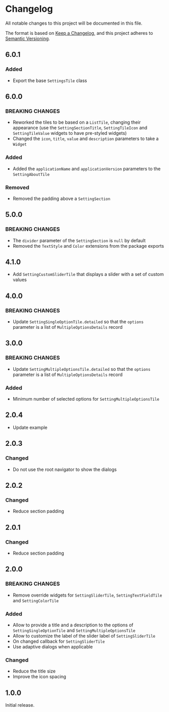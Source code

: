 # Changelog

All notable changes to this project will be documented in this file.

The format is based on [Keep a Changelog](https://keepachangelog.com/en/1.1.0/),
and this project adheres to [Semantic Versioning](https://semver.org/spec/v2.0.0.html).

## 6.0.1

### Added

- Export the base `SettingsTile` class

## 6.0.0

### BREAKING CHANGES

- Reworked the tiles to be based on a `ListTile`, changing their appearance (use the `SettingSectionTitle`, `SettingTileIcon` and `SettingTileValue` widgets to have pre-styled widgets)
- Changed the `icon`, `title`, `value` and `description` parameters to take a `Widget`

### Added

- Added the `applicationName` and `applicationVersion` parameters to the `SettingAboutTile`

### Removed

- Removed the padding above a `SettingSection`

## 5.0.0

### BREAKING CHANGES

- The `divider` parameter of the `SettingSection` is `null` by default
- Removed the `TextStyle` and `Color` extensions from the package exports

## 4.1.0

- Add `SettingCustomSliderTile` that displays a slider with a set of custom values

## 4.0.0

### BREAKING CHANGES

- Update `SettingSingleOptionTile.detailed` so that the `options` parameter is a list of `MultipleOptionsDetails` record

## 3.0.0

### BREAKING CHANGES

- Update `SettingMultipleOptionsTile.detailed` so that the `options` parameter is a list of `MultipleOptionsDetails` record

### Added

- Minimum number of selected options for `SettingMultipleOptionsTile`

## 2.0.4

- Update example

## 2.0.3

### Changed

- Do not use the root navigator to show the dialogs

## 2.0.2

### Changed

- Reduce section padding

## 2.0.1

### Changed

- Reduce section padding

## 2.0.0

### BREAKING CHANGES

- Remove override widgets for `SettingSliderTile`, `SettingTextFieldTile` and `SettingColorTile`

### Added

- Allow to provide a title and a description to the options of `SettingSingleOptionTile` and `SettingMultipleOptionsTile`
- Allow to customize the label of the slider label of `SettingSliderTile`
- On changed callback for `SettingSliderTile`
- Use adaptive dialogs when applicable

### Changed

- Reduce the title size
- Improve the icon spacing

## 1.0.0

Initial release.
